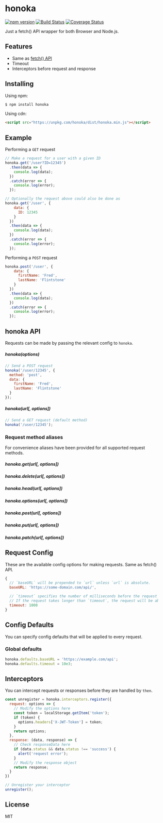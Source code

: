 # honoka

[![npm version](https://img.shields.io/npm/v/honoka.svg)](https://www.npmjs.org/package/honoka)
[![Build Status](https://travis-ci.org/kokororin/honoka.svg?branch=master)](https://travis-ci.org/kokororin/honoka)
[![Coverage Status](https://coveralls.io/repos/github/kokororin/honoka/badge.svg?branch=master)](https://coveralls.io/github/kokororin/honoka?branch=master)

Just a fetch() API wrapper for both Browser and Node.js.

## Features

- Same as [fetch() API](https://developer.mozilla.org/en-US/docs/Web/API/Fetch_API)
- Timeout
- Interceptors before request and response


## Installing

Using npm:

```bash
$ npm install honoka
```

Using cdn:

```html
<script src="https://unpkg.com/honoka/dist/honoka.min.js"></script>
```

## Example

Performing a `GET` request

```js
// Make a request for a user with a given ID
honoka.get('/user?ID=12345')
  .then(data => {
    console.log(data);
  })
  .catch(error => {
    console.log(error);
  });

// Optionally the request above could also be done as
honoka.get('/user', {
    data: {
      ID: 12345
    }
  })
  .then(data => {
    console.log(data);
  })
  .catch(error => {
    console.log(error);
  });
```

Performing a `POST` request

```js
honoka.post('/user', {
    data: {
      firstName: 'Fred',
      lastName: 'Flintstone'
    }
  })
  .then(data => {
    console.log(data);
  })
  .catch(error => {
    console.log(error);
  });
```

## honoka API

Requests can be made by passing the relevant config to `honoka`.

##### honoka(options)

```js
// Send a POST request
honoka('/user/12345', {
  method: 'post',
  data: {
    firstName: 'Fred',
    lastName: 'Flintstone'
  }
});
```

##### honoka(url[, options])

```js
// Send a GET request (default method)
honoka('/user/12345');
```

### Request method aliases

For convenience aliases have been provided for all supported request methods.

##### honoka.get(url[, options])
##### honoka.delete(url[, options])
##### honoka.head(url[, options])
##### honoka.options(url[, options])
##### honoka.post(url[, options])
##### honoka.put(url[, options])
##### honoka.patch(url[, options])

## Request Config

These are the available config options for making requests. Same as fetch() API.

```js
{
  // `baseURL` will be prepended to `url` unless `url` is absolute.
  baseURL: 'https://some-domain.com/api/',

  // `timeout` specifies the number of milliseconds before the request times out.
  // If the request takes longer than `timeout`, the request will be aborted.
  timeout: 1000
}
```

## Config Defaults

You can specify config defaults that will be applied to every request.

### Global defaults

```js
honoka.defaults.baseURL = 'https://example.com/api';
honoka.defaults.timeout = 10e3;
```

## Interceptors
You can intercept requests or responses before they are handled by `then`.

```js
const unregister = honoka.interceptors.register({
  request: options => {
    // Modify the options here
    const token = localStorage.getItem('token');
    if (token) {
      options.headers['X-JWT-Token'] = token;
    }
    return options;
  },
  response: (data, response) => {
    // Check responseData here
    if (data.status && data.status !== 'success') {
      alert('request error');
    }
    // Modify the response object
    return response;
  }
})

// Unregister your interceptor
unregister();
```

## License

MIT
